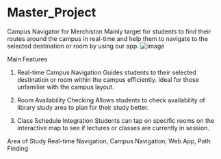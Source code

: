 # Master_Project

Campus Navigator for Merchiston
Mainly target for students to find their routes around the campus in real-time and help them to navigate to the selected destination or room by using our app.
![image](https://github.com/user-attachments/assets/ccbf816a-d4f3-4239-b9a8-37e97d33633e)

Main Features
1. Real-time Campus Navigation 
    Guides students to their selected destination or room within the campus efficiently. Ideal for those unfamiliar with the campus layout.

2. Room Availability Checking
    Allows students to check availability of library study area to plan for their study better.

3. Class Schedule Integration
    Students can tap on specific rooms on the interactive map to see if lectures or classes are currently in session.

Area of Study
Real-time Navigation, Campus Navigation, Web App, Path Finding
